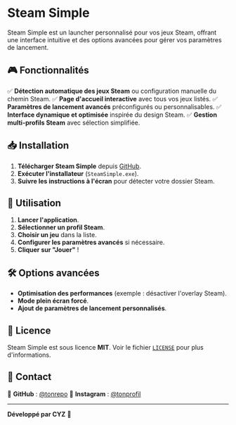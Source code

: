 # Steam Simple

Steam Simple est un launcher personnalisé pour vos jeux Steam, offrant une interface intuitive et des options avancées pour gérer vos paramètres de lancement.

## 🎮 Fonctionnalités

✅ **Détection automatique des jeux Steam** ou configuration manuelle du chemin Steam.
✅ **Page d'accueil interactive** avec tous vos jeux listés.
✅ **Paramètres de lancement avancés** préconfigurés ou personnalisables.
✅ **Interface dynamique et optimisée** inspirée du design Steam.
✅ **Gestion multi-profils Steam** avec sélection simplifiée.

## 📥 Installation

1. **Télécharger Steam Simple** depuis [GitHub](https://github.com/lolo34dr/steamsimple).
2. **Exécuter l'installateur** (`SteamSimple.exe`).
3. **Suivre les instructions à l'écran** pour détecter votre dossier Steam.

## 🚀 Utilisation

1. **Lancer l'application**.
2. **Sélectionner un profil Steam**.
3. **Choisir un jeu** dans la liste.
4. **Configurer les paramètres avancés** si nécessaire.
5. **Cliquer sur "Jouer"** !

## 🛠️ Options avancées

- **Optimisation des performances** (exemple : désactiver l'overlay Steam).
- **Mode plein écran forcé**.
- **Ajout de paramètres de lancement personnalisés**.

## 📝 Licence

Steam Simple est sous licence **MIT**. Voir le fichier [`LICENSE`](LICENSE) pour plus d'informations.

## 💬 Contact

📌 **GitHub** : [@tonrepo](https://github.com/lolo34dr)
📌 **Instagram** : [@tonprofil](https://instagram.com/0_cyz_0)

---

**Développé par CYZ** 🚀

